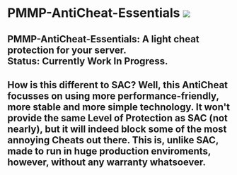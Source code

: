 # PMMP-AntiCheat-Essentials [![](https://img.shields.io/github/license/DarkWav/PMMP-AntiCheat-Essentials.svg?label=License)](https://github.com/DarkWav/PMMP-AntiCheat-Essentials/blob/master/LICENSE)
## PMMP-AntiCheat-Essentials: A light cheat protection for your server.<br>Status: Currently Work In Progress.
## How is this different to SAC? Well, this AntiCheat focusses on using more performance-friendly, more stable and more simple technology. It won't provide the same Level of Protection as SAC (not nearly), but it will indeed block some of the most annoying Cheats out there. This is, unlike SAC, made to run in huge production enviroments, however, without any warranty whatsoever.
